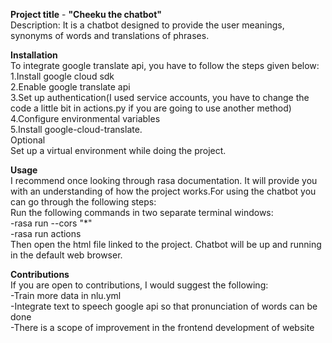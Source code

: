 **Project title** - **"Cheeku the chatbot"** <br>
Description: It is a chatbot designed to provide the user meanings, synonyms of words and translations of phrases.

**Installation** <br>
To integrate google translate api, you have to follow the steps given below: <br>
1.Install google cloud sdk <br>
2.Enable google translate api <br>
3.Set up authentication(I used service accounts, you have to change the code a little bit in actions.py if you are going to use another method) <br>
4.Configure environmental variables <br>
5.Install google-cloud-translate. <br>
Optional <br>
Set up a virtual environment while doing the project. <br>

**Usage** <br>
I recommend once looking through rasa documentation. It will provide you with an understanding of how the project works.For using the chatbot you can go through the following steps: <br>
Run the following commands in two separate terminal windows: <br>
-rasa run --cors "*" <br>
-rasa run actions <br>
Then open the html file linked to the project. Chatbot will be up and running in the default web browser. <br>


**Contributions** <br>
If you are open to contributions, I would suggest the following: <br>
-Train more data in nlu.yml <br>
-Integrate text to speech google api so that pronunciation of words can be done <br>
-There is a scope of improvement in the frontend development of website <br>

